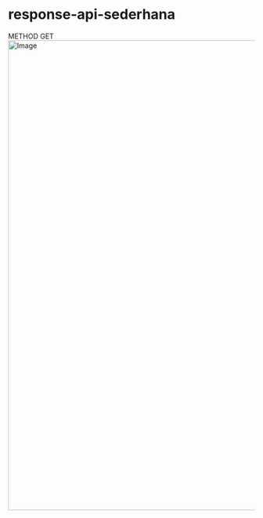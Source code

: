 # response-api-sederhana
METHOD GET 
<img width="958" alt="Image" src="https://github.com/user-attachments/assets/f0e8c1c3-cc85-44c9-ba0f-a820fe15823a" />

